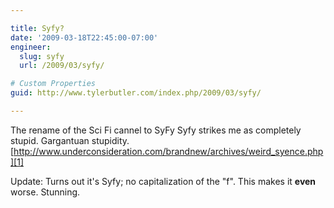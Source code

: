 ```yaml
---

title: Syfy?
date: '2009-03-18T22:45:00-07:00'
engineer:
  slug: syfy
  url: /2009/03/syfy/

# Custom Properties
guid: http://www.tylerbutler.com/index.php/2009/03/syfy/

---
```


The rename of the Sci Fi cannel to SyFy Syfy strikes me as completely stupid.
Gargantuan stupidity.
[http://www.underconsideration.com/brandnew/archives/weird_syence.php][1]

Update: Turns out it's Syfy; no capitalization of the "f". This makes it
**even** worse. Stunning.

   [1]: http://www.underconsideration.com/brandnew/archives/weird_syence.php (http://www.underconsideration.com/brandnew/archives/weird_syence.php)

